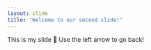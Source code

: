 ```yaml
---
layout: slide
title: "Welcome to our second slide!"
---
```

This is my slide :tada:
Use the left arrow to go back!
